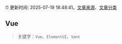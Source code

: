 :alarm_clock: 更新时间: 2025-07-19 18:48:41。[文章来源](/README.md)、[文章分类](/TAGS.md)

## Vue


> 关键字：`Vue`、`ElementUI`、`Vant`



